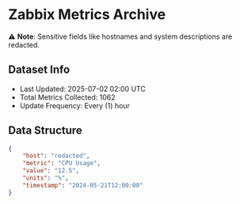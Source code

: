 # Zabbix Metrics Archive

⚠️ **Note**: Sensitive fields like hostnames and system descriptions are redacted.

## Dataset Info
- Last Updated: 2025-07-02 02:00 UTC
- Total Metrics Collected: 1062
- Update Frequency: Every (1) hour

## Data Structure
```json
{
    "host": "redacted",
    "metric": "CPU Usage",
    "value": "12.5",
    "units": "%",
    "timestamp": "2024-05-21T12:00:00"
}
```
